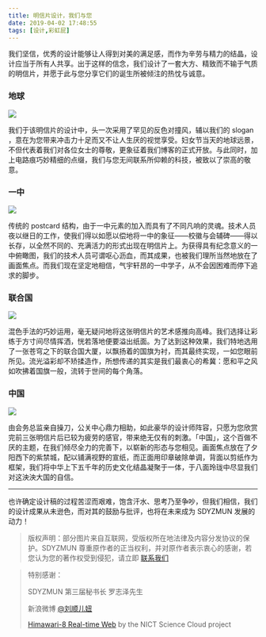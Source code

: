 ```yaml
---
title: 明信片设计，我们与您
date: 2019-04-02 17:48:55
tags: [设计,彩虹屁]
---
```


我们坚信，优秀的设计能够让人得到对美的满足感，而作为辛劳与精力的结晶，设计应当于所有人共享。出于这样的信念，我们设计了一套大方、精致而不输于气质的明信片，并愿于此与您分享它们的诞生所被倾注的热忱与诚意。

### 地球
<!-- more -->
![](https://user-images.githubusercontent.com/13704467/55224957-84c4e880-524c-11e9-9029-65e8b50312df.png)

我们于该明信片的设计中，头一次采用了罕见的反色对撞风，辅以我们的 slogan ，意在为您带来冲击力十足而又不让人生厌的视觉享受。妇女节当天的地球远景，不但代表着我们对各位女士的尊敬，更象征着我们博客的正式开放。与此同时，加上电路痕巧妙精细的点缀，我们与您无间联系所仰赖的科技，被致以了崇高的敬意。

### 一中

![](https://user-images.githubusercontent.com/13704467/55224959-84c4e880-524c-11e9-8b4f-c3df81ebe7ce.png)

传统的 postcard 结构，由于一中元素的加入而具有了不同凡响的灵魂。技术人员夜以继日的工作，使我们得以如愿以偿地将一中的象征——校徽与会辅碑——得以长存，以全然不同的、充满活力的形式出现在明信片上。为获得具有纪念意义的一中俯瞰图，我们的技术人员可谓呕心沥血，而其成果，也被我们理所当然地放在了画面焦点。而我们现在坚定地相信，气宇轩昂的一中学子，从不会因困难而停下追求的脚步。

### 联合国

![](https://user-images.githubusercontent.com/13704467/55224958-84c4e880-524c-11e9-92e1-3863f7435d97.png)

混色手法的巧妙运用，毫无疑问地将这张明信片的艺术感推向高峰。我们选择让彩练于方寸间尽情挥洒，恍若落地便要溢出纸面。为了达到这种效果，我们特地选用了一张苍穹之下的联合国大厦，以飘扬着的国旗为衬，而其最终实现，一如您眼前所见。流光溢彩却不矫揉造作，所想传递的其实是我们最衷心的希冀：愿和平之风如吹拂着国旗一般，流转于世间的每个角落。

### 中国

![](https://user-images.githubusercontent.com/13704467/55224960-855d7f00-524c-11e9-9282-4e1ba639bd92.png)

由会务总监亲自操刀，公关中心鼎力相助，如此豪华的设计师阵容，只愿为您欣赏完前三张明信片后已较为疲劳的感官，带来绝无仅有的刺激。「中国」，这个百做不厌的主题，在我们倾尽全力的完善下，以崭新的形态与您相见。画面焦点放在了夕阳西下的紫禁城，配以铺满视野的宣纸，而正面用印章破除单调，背面以剪纸作为框架，我们将中华上下五千年的历史文化结晶凝聚于一体，于八面玲珑中尽显我们对这泱泱大国的自信。

***

也许确定设计稿的过程苦涩而艰难，饱含汗水、思考乃至争吵，但我们相信，我们的设计成果从未逊色，而对其的鼓励与批评，也将在未来成为 SDYZMUN 发展的动力！

> 版权声明：部分图片来自互联网，受版权所在地法律及内容分发协议的保护。SDYZMUN 尊重原作者的正当权利，并对原作者表示衷心的感谢，若您认为您的著作权受到侵犯，请立即 [联系我们](mailto:3529609351@qq.com)

> 特别感谢：
>
> SDYZMUN 第三届秘书长 罗志泽先生
>
> 新浪微博 [@刘顺儿妞](https://weibo.com/secretphotography?refer_flag=1005055013_)
>
> [Himawari-8 Real-time Web](http://himawari8.nict.go.jp) by the NICT Science Cloud project